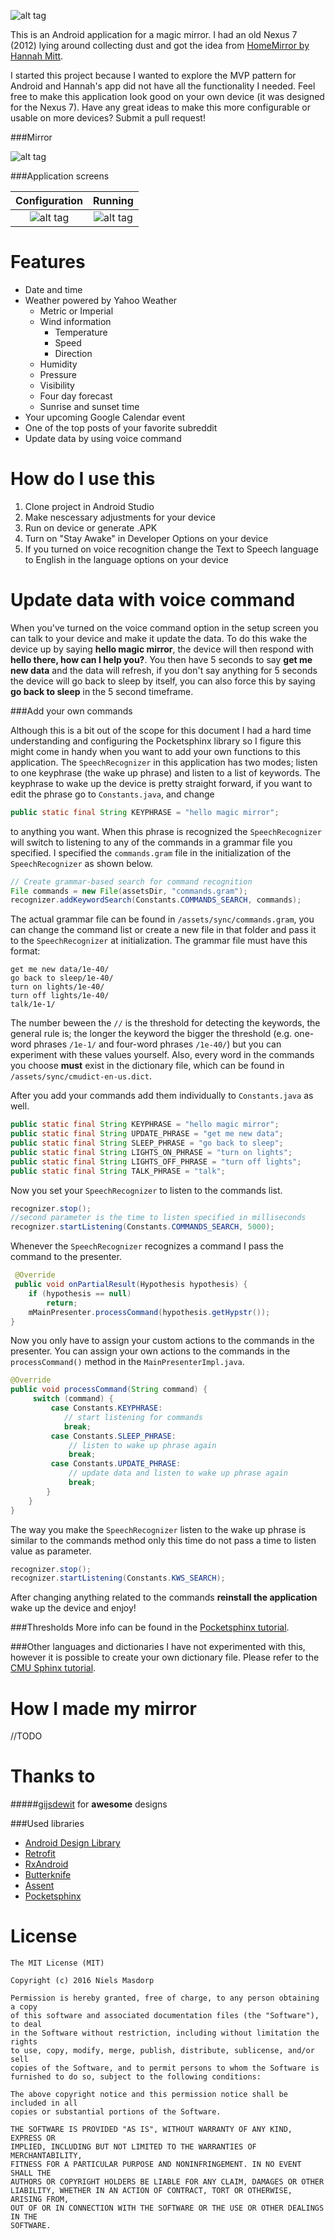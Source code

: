 ![alt tag](https://github.com/NielsMasdorp/Speculum-Android/blob/master/app/src/main/assets/Speculum_promo.jpg)

This is an Android application for a magic mirror.
I had an old Nexus 7 (2012) lying around collecting dust and got the idea from [HomeMirror by Hannah Mitt](https://github.com/HannahMitt/HomeMirror).

I started this project because I wanted to explore the MVP pattern for Android and Hannah's app did not have all the functionality I needed. Feel free to make this application look good on your own device (it was designed for the Nexus 7). Have any great ideas to make this more configurable or usable on more devices? 
Submit a pull request!

###Mirror

![alt tag](https://github.com/NielsMasdorp/Speculum-Android/blob/master/app/src/main/assets/mirror_shot_1.JPG)

###Application screens

Configuration            |  Running
:-------------------------:|:-------------------------:
![alt tag](https://github.com/NielsMasdorp/Speculum-Android/blob/master/app/src/main/assets/Screenshot_2016-01-20-23-24-13_framed.png)  |  ![alt tag](https://github.com/NielsMasdorp/Speculum-Android/blob/master/app/src/main/assets/Screenshot_2016-01-19-17-21-46_framed.png)

Features
====
* Date and time
* Weather powered by Yahoo Weather
  * Metric or Imperial
  * Wind information
    * Temperature
    * Speed
    * Direction
  * Humidity
  * Pressure
  * Visibility
  * Four day forecast
  * Sunrise and sunset time
* Your upcoming Google Calendar event
* One of the top posts of your favorite subreddit
* Update data by using voice command

How do I use this
====

1. Clone project in Android Studio
2. Make nescessary adjustments for your device
3. Run on device or generate .APK
4. Turn on "Stay Awake" in Developer Options on your device
5. If you turned on voice recognition change the Text to Speech language to English in the language options on your device

Update data with voice command
====

When you've turned on the voice command option in the setup screen you can talk to your device and make it update the data. To do this wake the device up by saying **hello magic mirror**, the device will then respond with **hello there, how can I help you?**. You then have 5 seconds to say **get me new data** and the data will refresh, if you don't say anything for 5 seconds the device will go back to sleep by itself, you can also force this by saying **go back to sleep** in the 5 second timeframe.

###Add your own commands

Although this is a bit out of the scope for this document I had a hard time understanding and configuring the Pocketsphinx library so I figure this might come in handy when you want to add your own functions to this application.
The `SpeechRecognizer` in this application has two modes; listen to one keyphrase (the wake up phrase) and listen to a list of keywords. The keyphrase to wake up the device is pretty straight forward, if you want to edit the phrase go to `Constants.java`,  and change 

```java
public static final String KEYPHRASE = "hello magic mirror";
```

to anything you want. When this phrase is recognized the `SpeechRecognizer` will switch to listening to any of the commands in a grammar file you specified. I specified the `commands.gram` file in the initialization of the `SpeechRecognizer` as shown below.

```java
// Create grammar-based search for command recognition
File commands = new File(assetsDir, "commands.gram");
recognizer.addKeywordSearch(Constants.COMMANDS_SEARCH, commands);
```

The actual grammar file can be found in `/assets/sync/commands.gram`, you can change the command list or create a new file in that folder and pass it to the `SpeechRecognizer` at initialization. The grammar file must have this format:

```
get me new data/1e-40/
go back to sleep/1e-40/
turn on lights/1e-40/
turn off lights/1e-40/
talk/1e-1/
```
The number beween the `//` is the threshold for detecting the keywords, the general rule is; the longer the keyword the bigger the threshold (e.g. one-word phrases `/1e-1/` and four-word phrases `/1e-40/`) but you can experiment with these values yourself. Also, every word in the commands you choose **must** exist in the dictionary file, which can be found in `/assets/sync/cmudict-en-us.dict`.

After you add your commands add them individually to `Constants.java` as well.

```java
public static final String KEYPHRASE = "hello magic mirror";
public static final String UPDATE_PHRASE = "get me new data";
public static final String SLEEP_PHRASE = "go back to sleep";
public static final String LIGHTS_ON_PHRASE = "turn on lights";
public static final String LIGHTS_OFF_PHRASE = "turn off lights";
public static final String TALK_PHRASE = "talk";
```

Now you set your `SpeechRecognizer` to listen to the commands list.

```java
recognizer.stop();
//second parameter is the time to listen specified in milliseconds
recognizer.startListening(Constants.COMMANDS_SEARCH, 5000);
```
Whenever the `SpeechRecognizer` recognizes a command I pass the command to the presenter.

```java
 @Override
 public void onPartialResult(Hypothesis hypothesis) {
    if (hypothesis == null)
        return;
    mMainPresenter.processCommand(hypothesis.getHypstr());
}
```
Now you only have to assign your custom actions to the commands in the presenter. You can assign your own actions to the commands in the `processCommand()` method in the `MainPresenterImpl.java`.

```java
@Override
public void processCommand(String command) {
     switch (command) {
         case Constants.KEYPHRASE:
            // start listening for commands
            break;
         case Constants.SLEEP_PHRASE:
             // listen to wake up phrase again
             break;
         case Constants.UPDATE_PHRASE:
             // update data and listen to wake up phrase again
             break;
        }
    }
}
```

The way you make the `SpeechRecognizer` listen to the wake up phrase is similar to the commands method only this time do not pass a time to listen value as parameter.

```java
recognizer.stop();
recognizer.startListening(Constants.KWS_SEARCH);
```

After changing anything related to the commands **reinstall the application** wake up the device and enjoy!

###Thresholds
More info can be found in the [Pocketsphinx  tutorial](http://cmusphinx.sourceforge.net/wiki/tutoriallm).

###Other languages and dictionaries
I have not experimented with this, however it is possible to create your own dictionary file. Please refer to the [CMU Sphinx tutorial](http://cmusphinx.sourceforge.net/wiki/tutorial).

How I made my mirror
====
//TODO

Thanks to
====

#####[gijsdewit](https://github.com/gijsdewit) for **awesome** designs

###Used libraries
* [Android Design Library](http://developer.android.com/tools/support-library/index.html)
* [Retrofit](https://github.com/square/retrofit)
* [RxAndroid](https://github.com/ReactiveX/RxAndroid)
* [Butterknife](https://github.com/JakeWharton/butterknife)
* [Assent](https://github.com/afollestad/assent)
* [Pocketsphinx](http://cmusphinx.sourceforge.net/wiki/tutorialandroid)

License
====
```
The MIT License (MIT)

Copyright (c) 2016 Niels Masdorp

Permission is hereby granted, free of charge, to any person obtaining a copy
of this software and associated documentation files (the "Software"), to deal
in the Software without restriction, including without limitation the rights
to use, copy, modify, merge, publish, distribute, sublicense, and/or sell
copies of the Software, and to permit persons to whom the Software is
furnished to do so, subject to the following conditions:

The above copyright notice and this permission notice shall be included in all
copies or substantial portions of the Software.

THE SOFTWARE IS PROVIDED "AS IS", WITHOUT WARRANTY OF ANY KIND, EXPRESS OR
IMPLIED, INCLUDING BUT NOT LIMITED TO THE WARRANTIES OF MERCHANTABILITY,
FITNESS FOR A PARTICULAR PURPOSE AND NONINFRINGEMENT. IN NO EVENT SHALL THE
AUTHORS OR COPYRIGHT HOLDERS BE LIABLE FOR ANY CLAIM, DAMAGES OR OTHER
LIABILITY, WHETHER IN AN ACTION OF CONTRACT, TORT OR OTHERWISE, ARISING FROM,
OUT OF OR IN CONNECTION WITH THE SOFTWARE OR THE USE OR OTHER DEALINGS IN THE
SOFTWARE.
```

